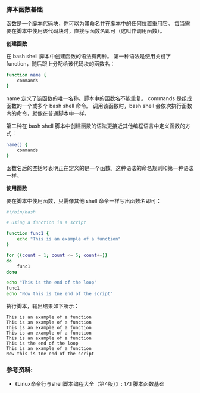 ### 脚本函数基础

函数是一个脚本代码块，你可以为其命名并在脚本中的任何位置重用它。
每当需要在脚本中使用该代码块时，直接写函数名即可（这叫作调用函数）。

**创建函数**

在 bash shell 脚本中创建函数的语法有两种。
第一种语法是使用关键字 function，随后跟上分配给该代码块的函数名：

```bash
function name {
    commands
}
```

name 定义了该函数的唯一名称。脚本中的函数名不能重复。
commands 是组成函数的一个或多个 bash shell 命令。
调用该函数时，bash shell 会依次执行函数内的命令，就像在普通脚本中一样。

第二种在 bash shell 脚本中创建函数的语法更接近其他编程语言中定义函数的方式：

```bash
name() {
    commands
}
```

函数名后的空括号表明正在定义的是一个函数。这种语法的命名规则和第一种语法一样。


**使用函数**

要在脚本中使用函数，只需像其他 shell 命令一样写出函数名即可：

```bash
#!/bin/bash

# using a function in a script

function func1 {
	echo "This is an example of a function"
}

for ((count = 1; count <= 5; count++))
do
	func1
done

echo "This is the end of the loop"
func1
echo "Now this is tne end of the script"
```

执行脚本，输出结果如下所示：

```
This is an example of a function
This is an example of a function
This is an example of a function
This is an example of a function
This is an example of a function
This is the end of the loop
This is an example of a function
Now this is tne end of the script
```

### 参考资料:
- 《Linux命令行与shell脚本编程大全（第4版）》: 17.1 脚本函数基础

